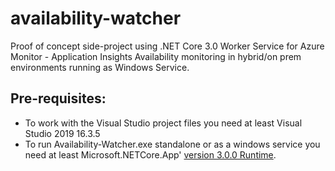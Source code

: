 # availability-watcher
Proof of concept side-project using .NET Core 3.0 Worker Service for Azure Monitor - Application Insights Availability monitoring in hybrid/on prem environments running as Windows Service.

## Pre-requisites:

- To work with the Visual Studio project files you need at least Visual Studio 2019 16.3.5
- To run Availability-Watcher.exe standalone or as a windows service you need at least Microsoft.NETCore.App' [version 3.0.0 Runtime](https://dotnet.microsoft.com/download/dotnet-core/3.0). 
